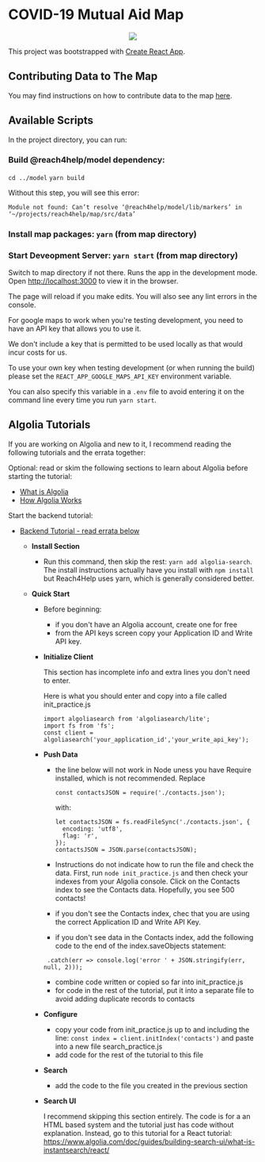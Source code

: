 # COVID-19 Mutual Aid Map

<p align="center">
  <img src="../branding/banners/swarm_banner_map_alt.png">
</p>

This project was bootstrapped with [Create React App](https://github.com/facebook/create-react-app).

## Contributing Data to The Map

You may find instructions on how to contribute data to the map [here](src/data/README.md).

## Available Scripts

In the project directory, you can run:

### Build @reach4help/model dependency:

`cd ../model` `yarn build`

Without this step, you will see this error:

```
Module not found: Can’t resolve ‘@reach4help/model/lib/markers’ in ‘~/projects/reach4help/map/src/data’
```

### Install map packages: `yarn` (from map directory)


### Start Deveopment Server: `yarn start` (from map directory)

Switch to map directory if not there.  Runs the app in the development mode. Open [http://localhost:3000](http://localhost:3000) to view it in the browser.

The page will reload if you make edits. You will also see any lint errors in the console.

For google maps to work when you're testing development, you need to have an API key that allows you to use it.

We don't include a key that is permitted to be used locally as that would incur costs for us.

To use your own key when testing development (or when running the build) please set the `REACT_APP_GOOGLE_MAPS_API_KEY` environment variable.

You can also specify this variable in a `.env` file to avoid entering it on the command line every time you run `yarn start`.

## Algolia Tutorials

If you are working on Algolia and new to it, I recommend reading the following tutorials and the errata together:

Optional: read or skim the following sections to learn about Algolia before starting the tutorial:

- [What is Algolia](https://www.algolia.com/doc/guides/getting-started/what-is-algolia/)
- [How Algolia Works](https://www.algolia.com/doc/guides/getting-started/how-algolia-works/)

Start the backend tutorial:

- [Backend Tutorial - read errata below](https://www.algolia.com/doc/guides/getting-started/quick-start/tutorials/quick-start-with-the-api-client/javascript/?client=javascript)

  - **Install Section**
    - Run this command, then skip the rest: `yarn add algolia-search`. The install instructions actually have you install with `npm install` but Reach4Help uses yarn, which is generally considered better.
  - **Quick Start**

    - Before beginning:
      - if you don't have an Algolia account, create one for free
      - from the API keys screen copy your Application ID and Write API key.
    - **Initialize Client**

      This section has incomplete info and extra lines you don't need to enter.

      Here is what you should enter and copy into a file called init_practice.js

      ```
      import algoliasearch from 'algoliasearch/lite';
      import fs from 'fs';
      const client = algoliasearch('your_application_id','your_write_api_key');
      ```

    - **Push Data**

      - the line below will not work in Node uness you have Require installed, which is not recommended. Replace

        ```
        const contactsJSON = require('./contacts.json');
        ```

        with:

        ```
        let contactsJSON = fs.readFileSync('./contacts.json', {
          encoding: 'utf8',
          flag: 'r',
        });
        contactsJSON = JSON.parse(contactsJSON);
        ```

      - Instructions do not indicate how to run the file and check the data. First, run `node init_practice.js` and then check your indexes from your Algolia console. Click on the Contacts index to see the Contacts data. Hopefully, you see 500 contacts!
      - if you don't see the Contacts index, chec that you are using the correct Application ID and Write API Key.
      - if you don't see data in the Contacts index, add the following code to the end of the index.saveObjects statement:

      ```
       .catch(err => console.log('error ' + JSON.stringify(err, null, 2)));
      ```

      - combine code written or copied so far into init_practice.js
      - for code in the rest of the tutorial, put it into a separate file to avoid adding duplicate records to contacts

    - **Configure**
      - copy your code from init_practice.js up to and including the line: `const index = client.initIndex('contacts')` and paste into a new file search_practice.js
      - add code for the rest of the tutorial to this file
    - **Search**
      - add the code to the file you created in the previous section
    - **Search UI**

      I recommend skipping this section entirely. The code is for a an HTML based system and the tutorial just has code without explanation. Instead, go to this tutorial for a React tutorial: https://www.algolia.com/doc/guides/building-search-ui/what-is-instantsearch/react/
